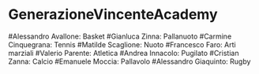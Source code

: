 # GenerazioneVincenteAcademy

#Alessandro Avallone: Basket
#Gianluca Zinna: Pallanuoto
#Carmine Cinquegrana: Tennis
#Matilde Scaglione: Nuoto
#Francesco Faro: Arti marziali
#Valerio Parente: Atletica
#Andrea Innacolo: Pugilato
#Cristian Zanna: Calcio
#Emanuele Moccia: Pallavolo
#Alessandro Giaquinto: Rugby